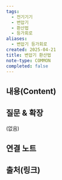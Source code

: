 ```yaml
---
tags:
  - 전기기기
  - 변압기
  - 환산법
  - 등가회로
aliases:
  - 변압기 등가회로
created: 2025-04-21
title: 변압기 환산법
note-type: COMMON
completed: false
---
```


## 내용(Content)



## 질문 & 확장

(없음)

## 연결 노트

## 출처(링크)

